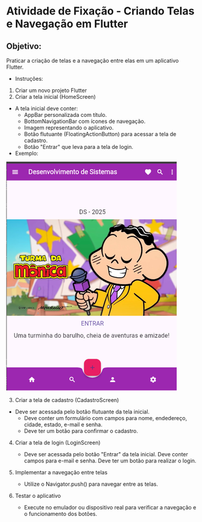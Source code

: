 # Atividade de Fixação - Criando Telas e Navegação em Flutter

## Objetivo:
Praticar a criação de telas e a navegação entre elas em um aplicativo Flutter.

- Instruções:
1. Criar um novo projeto Flutter
2. Criar a tela inicial (HomeScreen)
- A tela inicial deve conter:
    - AppBar personalizada com título.
    - BottomNavigationBar com ícones de navegação.
    - Imagem representando o aplicativo.
    - Botão flutuante (FloatingActionButton) para acessar a tela de cadastro.
    - Botão "Entrar" que leva para a tela de login.
 - Exemplo:
 
 ![alt text](img/tela_inicial.png)
    
3. Criar a tela de cadastro (CadastroScreen)
- Deve ser acessada pelo botão flutuante da tela inicial.
    - Deve conter um formulário com campos para nome, endedereço, cidade, estado, e-mail e senha.
    - Deve ter um botão para confirmar o cadastro.

4. Criar a tela de login (LoginScreen)
    - Deve ser acessada pelo botão "Entrar" da tela inicial.
    Deve conter campos para e-mail e senha.
    Deve ter um botão para realizar o login.

5. Implementar a navegação entre telas
    - Utilize o Navigator.push() para navegar entre as telas.

6. Testar o aplicativo
    - Execute no emulador ou dispositivo real para verificar a navegação e o funcionamento dos botões.
